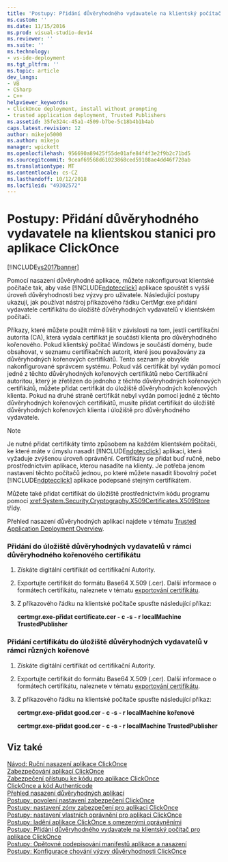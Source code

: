 ```yaml
---
title: 'Postupy: Přidání důvěryhodného vydavatele na klientský počítač pro aplikace ClickOnce | Dokumentace Microsoftu'
ms.custom: ''
ms.date: 11/15/2016
ms.prod: visual-studio-dev14
ms.reviewer: ''
ms.suite: ''
ms.technology:
- vs-ide-deployment
ms.tgt_pltfrm: ''
ms.topic: article
dev_langs:
- VB
- CSharp
- C++
helpviewer_keywords:
- ClickOnce deployment, install without prompting
- trusted application deployment, Trusted Publishers
ms.assetid: 35fe324c-45a1-4509-b7be-5c18b4b1b4ab
caps.latest.revision: 12
author: mikejo5000
ms.author: mikejo
manager: wpickett
ms.openlocfilehash: 956690a89425f55de01afe84f4f3e2f9b2c71bd5
ms.sourcegitcommit: 9ceaf69568d61023868ced59108ae4dd46f720ab
ms.translationtype: MT
ms.contentlocale: cs-CZ
ms.lasthandoff: 10/12/2018
ms.locfileid: "49302572"
---
```

# <a name="how-to-add-a-trusted-publisher-to-a-client-computer-for-clickonce-applications"></a>Postupy: Přidání důvěryhodného vydavatele na klientskou stanici pro aplikace ClickOnce
[!INCLUDE[vs2017banner](../includes/vs2017banner.md)]

Pomocí nasazení důvěryhodné aplikace, můžete nakonfigurovat klientské počítače tak, aby vaše [!INCLUDE[ndptecclick](../includes/ndptecclick-md.md)] aplikace spouštět s vyšší úroveň důvěryhodnosti bez výzvy pro uživatele. Následující postupy ukazují, jak používat nástroj příkazového řádku CertMgr.exe přidání vydavatele certifikátu do úložiště důvěryhodných vydavatelů v klientském počítači.  
  
 Příkazy, které můžete použít mírně lišit v závislosti na tom, jestli certifikační autorita (CA), která vydala certifikát je součástí klienta pro důvěryhodného kořenového. Pokud klientský počítač Windows je součástí domény, bude obsahovat, v seznamu certifikačních autorit, které jsou považovány za důvěryhodných kořenových certifikátů. Tento seznam je obvykle nakonfigurované správcem systému. Pokud váš certifikát byl vydán pomocí jedné z těchto důvěryhodných kořenových certifikátů nebo Certifikační autoritou, který je zřetězen do jednoho z těchto důvěryhodných kořenových certifikátů, můžete přidat certifikát do úložiště důvěryhodných kořenových klienta. Pokud na druhé straně certifikát nebyl vydán pomocí jedné z těchto důvěryhodných kořenových certifikátů, musíte přidat certifikát do úložiště důvěryhodných kořenových klienta i úložiště pro důvěryhodného vydavatele.  
  
> [!NOTE]
>  Je nutné přidat certifikáty tímto způsobem na každém klientském počítači, ke které máte v úmyslu nasadit [!INCLUDE[ndptecclick](../includes/ndptecclick-md.md)] aplikaci, která vyžaduje zvýšenou úroveň oprávnění. Certifikáty se přidat buď ručně, nebo prostřednictvím aplikace, kterou nasadíte na klienty. Je potřeba jenom nastavení těchto počítačů jednou, po které můžete nasadit libovolný počet [!INCLUDE[ndptecclick](../includes/ndptecclick-md.md)] aplikace podepsané stejným certifikátem.  
  
 Můžete také přidat certifikát do úložiště prostřednictvím kódu programu pomocí <xref:System.Security.Cryptography.X509Certificates.X509Store> třídy.  
  
 Přehled nasazení důvěryhodných aplikací najdete v tématu [Trusted Application Deployment Overview](../deployment/trusted-application-deployment-overview.md).  
  
### <a name="to-add-a-certificate-to-the-trusted-publishers-store-under-the-trusted-root"></a>Přidání do úložiště důvěryhodných vydavatelů v rámci důvěryhodného kořenového certifikátu  
  
1.  Získáte digitální certifikát od certifikační Autority.  
  
2.  Exportujte certifikát do formátu Base64 X.509 (.cer). Další informace o formátech certifikátu, naleznete v tématu [exportování certifikátu](http://go.microsoft.com/fwlink/?LinkId=164793).  
  
3.  Z příkazového řádku na klientské počítače spusťte následující příkaz:  
  
     **certmgr.exe-přidat certificate.cer - c -s - r localMachine TrustedPublisher**  
  
### <a name="to-add-a-certificate-to-the-trusted-publishers-store-under-a-different-root"></a>Přidání certifikátu do úložiště důvěryhodných vydavatelů v rámci různých kořenové  
  
1.  Získáte digitální certifikát od certifikační Autority.  
  
2.  Exportujte certifikát do formátu Base64 X.509 (.cer). Další informace o formátech certifikátu, naleznete v tématu [exportování certifikátu](http://go.microsoft.com/fwlink/?LinkId=164793).  
  
3.  Z příkazového řádku na klientské počítače spusťte následující příkaz:  
  
     **certmgr.exe-přidat good.cer - c -s - r localMachine kořenové**  
  
     **certmgr.exe-přidat good.cer - c -s - r localMachine TrustedPublisher**  
  
## <a name="see-also"></a>Viz také  
 [Návod: Ruční nasazení aplikace ClickOnce](../deployment/walkthrough-manually-deploying-a-clickonce-application.md)   
 [Zabezpečování aplikací ClickOnce](../deployment/securing-clickonce-applications.md)   
 [Zabezpečení přístupu ke kódu pro aplikace ClickOnce](../deployment/code-access-security-for-clickonce-applications.md)   
 [ClickOnce a kód Authenticode](../deployment/clickonce-and-authenticode.md)   
 [Přehled nasazení důvěryhodných aplikací](../deployment/trusted-application-deployment-overview.md)   
 [Postupy: povolení nastavení zabezpečení ClickOnce](../deployment/how-to-enable-clickonce-security-settings.md)   
 [Postupy: nastavení zóny zabezpečení pro aplikaci ClickOnce](../deployment/how-to-set-a-security-zone-for-a-clickonce-application.md)   
 [Postupy: nastavení vlastních oprávnění pro aplikaci ClickOnce](../deployment/how-to-set-custom-permissions-for-a-clickonce-application.md)   
 [Postupy: ladění aplikace ClickOnce s omezenými oprávněními](../deployment/how-to-debug-a-clickonce-application-with-restricted-permissions.md)   
 [Postupy: Přidání důvěryhodného vydavatele na klientský počítač pro aplikace ClickOnce](../deployment/how-to-add-a-trusted-publisher-to-a-client-computer-for-clickonce-applications.md)   
 [Postupy: Opětovné podepisování manifestů aplikace a nasazení](../deployment/how-to-re-sign-application-and-deployment-manifests.md)   
 [Postupy: Konfigurace chování výzvy důvěryhodnosti ClickOnce](../deployment/how-to-configure-the-clickonce-trust-prompt-behavior.md)



